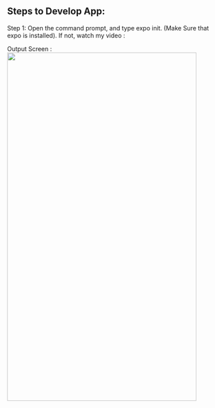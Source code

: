 ## Steps to Develop App:

Step 1: Open the command prompt, and type expo init. (Make Sure that expo is installed).
If not, watch my video : 



Output Screen :
<img src ="https://user-images.githubusercontent.com/59869563/89536214-30088900-d815-11ea-8891-29933be8bfc7.png" 
width="439px" height="806px">

